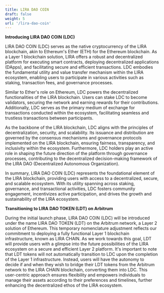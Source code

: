 ```yaml
---
title: LIRA DAO COIN
draft: false
weight: 5
url: '/lira-dao-coin'
---
```


**Introducing LIRA DAO COIN (LDC)**

LIRA DAO COIN (LDC) serves as the native cryptocurrency of the LIRA blockchain, akin to Ethereum's Ether (ETH) for the Ethereum blockchain. As a Layer 1 blockchain solution, LIRA offers a robust and decentralized platform for executing smart contracts, deploying decentralized applications (DApps), and facilitating secure and efficient transactions. LDC embodies the fundamental utility and value transfer mechanism within the LIRA ecosystem, enabling users to participate in various activities such as staking, transaction fees, and governance processes.

Similar to Ether's role on Ethereum, LDC powers the decentralized functionalities of the LIRA blockchain. Users can stake LDC to become validators, securing the network and earning rewards for their contributions. Additionally, LDC serves as the primary medium of exchange for transactions conducted within the ecosystem, facilitating seamless and trustless transactions between participants.

As the backbone of the LIRA blockchain, LDC aligns with the principles of decentralization, security, and scalability. Its issuance and distribution are governed by the consensus mechanisms and governance protocols implemented on the LIRA blockchain, ensuring fairness, transparency, and inclusivity within the ecosystem. Furthermore, LDC holders play an active role in shaping the future direction of the platform through governance processes, contributing to the decentralized decision-making framework of the LIRA DAO (Decentralized Autonomous Organization).

In summary, LIRA DAO COIN (LDC) represents the foundational element of the LIRA blockchain, providing users with access to a decentralized, secure, and scalable ecosystem. With its utility spanning across staking, governance, and transactional activities, LDC fosters community engagement, incentivizes active participation, and drives the growth and sustainability of the LIRA ecosystem.

**Transitioning to LIRA DAO TOKEN (LDT) on Arbitrum**

During the initial launch phase, LIRA DAO COIN (LDC) will be introduced under the name LIRA DAO TOKEN (LDT) on the Arbitrum network, a Layer 2 solution of Ethereum. This temporary nomenclature adjustment reflects our commitment to deploying a fully functional Layer 1 blockchain infrastructure, known as LIRA CHAIN. As we work towards this goal, LDT will provide users with a glimpse into the future possibilities of the LIRA ecosystem on a secure and efficient Layer 2 platform. It's important to note that LDT tokens will not automatically transition to LDC upon the completion of the Layer 1 infrastructure. Instead, users will have the autonomy to decide if and when they wish to bridge their LDT tokens from the Arbitrum network to the LIRA CHAIN blockchain, converting them into LDC. This user-centric approach ensures flexibility and empowers individuals to manage their assets according to their preferences and timelines, further enhancing the decentralized ethos of the LIRA ecosystem.